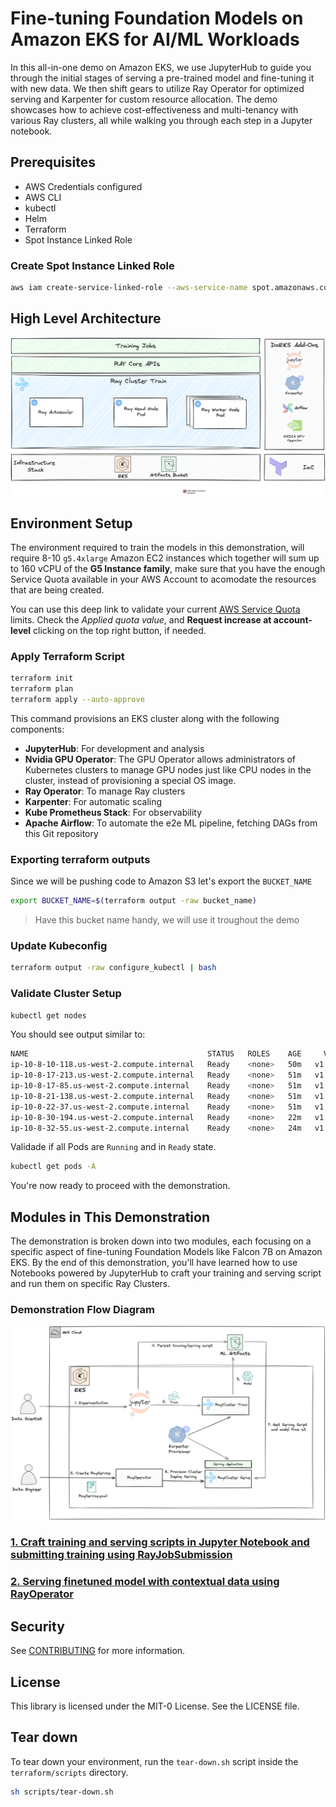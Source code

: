 # Fine-tuning Foundation Models on Amazon EKS for AI/ML Workloads

In this all-in-one demo on Amazon EKS, we use JupyterHub to guide you through the initial stages of serving a pre-trained model and fine-tuning it with new data. We then shift gears to utilize Ray Operator for optimized serving and Karpenter for custom resource allocation. The demo showcases how to achieve cost-effectiveness and multi-tenancy with various Ray clusters, all while walking you through each step in a Jupyter notebook.
## Prerequisites

- AWS Credentials configured
- AWS CLI
- kubectl
- Helm
- Terraform
- Spot Instance Linked Role

### Create Spot Instance Linked Role

```bash
aws iam create-service-linked-role --aws-service-name spot.amazonaws.com
```

## High Level Architecture

![ML Ops Arch Diagram](static/high-level-diagram.png)

## Environment Setup

The environment required to train the models in this demonstration, will require 8-10 `g5.4xlarge` Amazon EC2 instances which together will sum up to 160 vCPU of the **G5 Instance family**, make sure that you have the enough Service Quota available in your AWS Account to acomodate the resources that are being created.

You can use this deep link to validate your current [AWS Service Quota](https://console.aws.amazon.com/servicequotas/home/services/ec2/quotas/L-DB2E81BA) limits. Check the *Applied quota value*, and **Request increase at account-level** clicking on the top right button, if needed.

### Apply Terraform Script

```bash
terraform init
terraform plan
terraform apply --auto-approve
```

This command provisions an EKS cluster along with the following components:

- **JupyterHub**: For development and analysis
- **Nvidia GPU Operator**: The GPU Operator allows administrators of Kubernetes clusters to manage GPU nodes just like CPU nodes in the cluster, instead of provisioning a special OS image.
- **Ray Operator**: To manage Ray clusters
- **Karpenter**: For automatic scaling
- **Kube Prometheus Stack**: For observability
- **Apache Airflow**: To automate the e2e ML pipeline, fetching DAGs from this Git repository

### Exporting terraform outputs

Since we will be pushing code to Amazon S3 let's export the `BUCKET_NAME`

```bash
export BUCKET_NAME=$(terraform output -raw bucket_name)
```

> Have this bucket name handy, we will use it troughout the demo

### Update Kubeconfig

```bash
terraform output -raw configure_kubectl | bash
```

### Validate Cluster Setup

```bash
kubectl get nodes
```

You should see output similar to:

```bash
NAME                                        STATUS   ROLES    AGE     VERSION
ip-10-8-10-118.us-west-2.compute.internal   Ready    <none>   50m   v1.27.5-eks-43840fb
ip-10-8-17-213.us-west-2.compute.internal   Ready    <none>   51m   v1.27.5
ip-10-8-17-85.us-west-2.compute.internal    Ready    <none>   51m   v1.27.5
ip-10-8-21-138.us-west-2.compute.internal   Ready    <none>   51m   v1.27.5
ip-10-8-22-37.us-west-2.compute.internal    Ready    <none>   51m   v1.27.5
ip-10-8-30-194.us-west-2.compute.internal   Ready    <none>   22m   v1.27.5-eks-43840fb
ip-10-8-32-55.us-west-2.compute.internal    Ready    <none>   24m   v1.27.5-eks-43840fb
```

Validade if all Pods are `Running` and in `Ready` state.

```bash
kubectl get pods -A
```

You're now ready to proceed with the demonstration.

## Modules in This Demonstration

The demonstration is broken down into two modules, each focusing on a specific aspect of fine-tuning Foundation Models like Falcon 7B on Amazon EKS. By the end of this demonstration, you'll have learned how to use Notebooks powered by JupyterHub to craft your training and serving script and run them on specific Ray Clusters.

### Demonstration Flow Diagram

![Demonstration Flow Diagram](static/demonstration-flow.png)

### [1. Craft training and serving scripts in Jupyter Notebook and submitting training using RayJobSubmission](./modules/1-crafting-serving-training-notebook.md)
### [2. Serving finetuned model with contextual data using RayOperator](./modules/2-serving-finetuned-model.md)

## Security

See [CONTRIBUTING](CONTRIBUTING.md#security-issue-notifications) for more information.

## License

This library is licensed under the MIT-0 License. See the LICENSE file.

## Tear down

To tear down your environment, run the `tear-down.sh` script inside the `terraform/scripts` directory.

```bash
sh scripts/tear-down.sh
```
